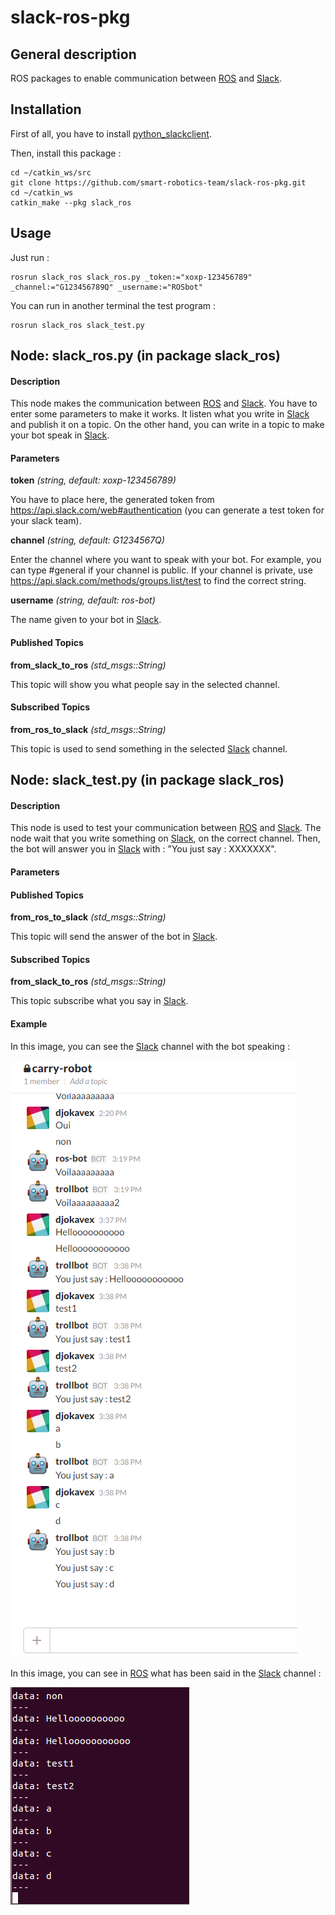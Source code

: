 slack-ros-pkg
====================

General description
---------------------
ROS packages to enable communication between [ROS](http://wiki.ros.org/) and [Slack](https://slack.com/).

Installation
---------------------
First of all, you have to install [python_slackclient](https://github.com/slackhq/python-slackclient). 

Then, install this package :

    cd ~/catkin_ws/src
    git clone https://github.com/smart-robotics-team/slack-ros-pkg.git
    cd ~/catkin_ws
    catkin_make --pkg slack_ros

Usage
---------------------
Just run :

    rosrun slack_ros slack_ros.py _token:="xoxp-123456789" _channel:="G123456789Q" _username:="ROSbot"
    
You can run in another terminal the test program :

    rosrun slack_ros slack_test.py

Node: slack_ros.py (in package slack_ros)
---------------------
#### Description
This node makes the communication between [ROS](http://wiki.ros.org/) and [Slack](https://slack.com/). You have to enter some parameters to make it works. It listen what you write in [Slack](https://slack.com/) and publish it on a topic. On the other hand, you can write in a topic to make your bot speak in [Slack](https://slack.com/).

#### Parameters
**token** *(string, default: xoxp-123456789)*

You have to place here, the generated token from https://api.slack.com/web#authentication (you can generate a test token for your slack team).


**channel** *(string, default: G1234567Q)*

Enter the channel where you want to speak with your bot. For example, you can type #general if your channel is public. If your channel is private, use https://api.slack.com/methods/groups.list/test to find the correct string.


**username** *(string, default: ros-bot)*

The name given to your bot in [Slack](https://slack.com/).


#### Published Topics
**from_slack_to_ros** *(std_msgs::String)*   

This topic will show you what people say in the selected channel.

#### Subscribed Topics
**from_ros_to_slack** *(std_msgs::String)*   

This topic is used to send something in the selected [Slack](https://slack.com/) channel.

Node: slack_test.py (in package slack_ros)
---------------------
#### Description
This node is used to test your communication between [ROS](http://wiki.ros.org/) and [Slack](https://slack.com/). The node wait that you write something on [Slack](https://slack.com/), on the correct channel. Then, the bot will answer you in [Slack](https://slack.com/) with : "You just say : XXXXXXX".

#### Parameters

#### Published Topics
**from_ros_to_slack** *(std_msgs::String)*   

This topic will send the answer of the bot in [Slack](https://slack.com/).

#### Subscribed Topics
**from_slack_to_ros** *(std_msgs::String)*   

This topic subscribe what you say in [Slack](https://slack.com/).

#### Example

In this image, you can see the [Slack](https://slack.com/) channel with the bot speaking :

<img src="./skackROS.png" />

In this image, you can see in [ROS](http://wiki.ros.org/) what has been said in the [Slack](https://slack.com/) channel :

<img src="./slackROStopic.png" />
